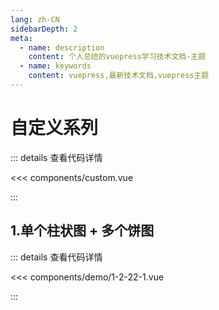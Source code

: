```yaml
---
lang: zh-CN
sidebarDepth: 2
meta:
  - name: description
    content: 个人总结的vuepress学习技术文档-主题
  - name: keywords
    content: vuepress,最新技术文档,vuepress主题
---
```


# 自定义系列

::: details 查看代码详情

<<< components/custom.vue

:::

## 1.单个柱状图 + 多个饼图

  <Container url="http://localhost:8090/resume/demo/?type=echarts&name=1-2-22-1.vue" />

::: details 查看代码详情

<<< components/demo/1-2-22-1.vue

:::
